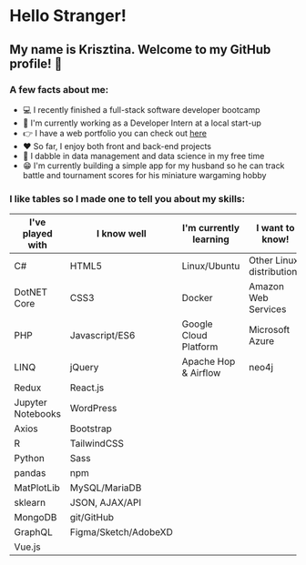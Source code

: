 # Hello Stranger!

## My name is Krisztina. Welcome to my GitHub profile! :wave:


### A few facts about me:
- :computer: I recently finished a full-stack software developer bootcamp
- :muscle: I'm currently working as a Developer Intern at a local start-up 
- :point_right: I have a web portfolio you can check out [here](https://krisztinapap.github.io/portfolio-project/)
- :heart: So far, I enjoy both front and back-end projects
- :brain: I dabble in data management and data science in my free time
- :grin: I'm currently building a simple app for my husband so he can track battle and tournament scores for his miniature wargaming hobby


### I like tables so I made one to tell you about my skills:

I've played with | I know well | I'm currently learning | I want to know!
---------------- | ------ | ----------------------- | --------------
C# | HTML5 | Linux/Ubuntu | Other Linux distributions
DotNET Core | CSS3 | Docker | Amazon Web Services
PHP | Javascript/ES6 | Google Cloud Platform | Microsoft Azure
LINQ | jQuery | Apache Hop & Airflow | neo4j
Redux | React.js
Jupyter Notebooks | WordPress
Axios | Bootstrap
R | TailwindCSS
Python | Sass
pandas | npm
MatPlotLib | MySQL/MariaDB
sklearn | JSON, AJAX/API 
MongoDB | git/GitHub
GraphQL | Figma/Sketch/AdobeXD
Vue.js | 
